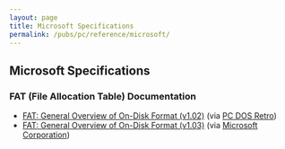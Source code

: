 ```yaml
---
layout: page
title: Microsoft Specifications
permalink: /pubs/pc/reference/microsoft/
---
```


Microsoft Specifications
---

### FAT (File Allocation Table) Documentation

- [FAT: General Overview of On-Disk Format (v1.02)](http://static.pcjs.org/pubs/pc/reference/microsoft/fatgen102.pdf) (via [PC DOS Retro](https://sites.google.com/site/pcdosretro/))
- [FAT: General Overview of On-Disk Format (v1.03)](http://static.pcjs.org/pubs/pc/reference/microsoft/fatgen103.pdf) (via [Microsoft Corporation](http://msdn.microsoft.com/en-us/windows/hardware/gg463080))
